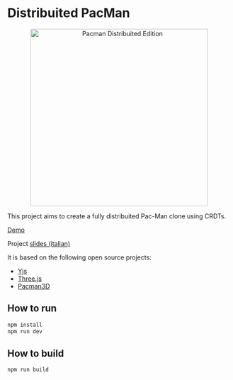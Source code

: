 # Distribuited PacMan

<p align="center">
     <img src="https://vallasc.github.io/Distribuited-PacMan/public/img/pacman_logo.png"
          alt="Pacman Distribuited Edition"
          width="400"/>
</p>


This project aims to create a fully distribuited Pac-Man clone using CRDTs.

[Demo](https://vallasc.github.io/Distribuited-PacMan/public/?room=github)

Project [slides (italian)](https://vallasc.github.io/Distribuited-PacMan/doc/slides/index.html)

It is based on the following open source projects:
* [Yjs](https://github.com/yjs/yjs)
* [Three.js](https://github.com/mrdoob/three.js/)
* [Pacman3D](https://github.com/butchler/Pacman-3D)

## How to run
```sh
npm install
npm run dev
```

## How to build
```sh
npm run build
```
